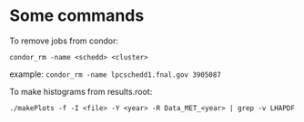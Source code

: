 # Some commands
To remove jobs from condor:

`condor_rm -name <schedd> <cluster>`

example: `condor_rm -name lpcschedd1.fnal.gov 3905087`

To make histograms from results.root:

`./makePlots -f -I <file> -Y <year> -R Data_MET_<year> | grep -v LHAPDF`

